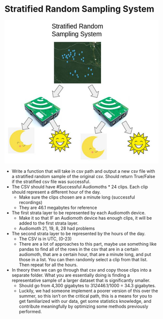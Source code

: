 # Stratified Random Sampling System

![Stratified Random Sampling System](docs/media/stratified_random_sample.png)

- Write a function that will take in csv path and output a new csv file with a stratified random sample of the original csv. Should return True/False if the stratified csv file was successful.
- The CSV should have #Successful Audiomoths * 24 clips. Each clip should represent a different hour of the day.
	- Make sure the clips chosen are a minute long (successful recordings)
	- They are 46.1 megabytes for reference
- The first strata layer to be represented by each Audiomoth device.
	- Make it so that IF an Audiomoth device has enough clips, it will be added to the first strata layer.
	- Audiomoth 21, 19, 8, 28 had problems
- The second strata layer to be represented by the hours of the day.
	- The CSV is in UTC, (0-23)
	- There are a lot of approaches to this part, maybe use something like pandas to find all of the rows in the csv that are in a certain audiomoth, that are a certain hour, that are a minute long, and put those in a list. You can then randomly select a clip from that list. Then repeat for all the hours.
- In theory then we can go through that csv and copy those clips into a separate folder. What you are essentially doing is finding a representative sample of a larger dataset that is significantly smaller.
	- Should go from 4,300 gigabytes to 31*24*46.1/1000 = 34.3 gigabytes.
	- Luckily, we had someone implement a poorer version of this over the summer, so this isn’t on the critical path, this is a means for you to get familiarized with our data, get some statistics knowledge, and contribute meaningfully by optimizing some methods previously performed.